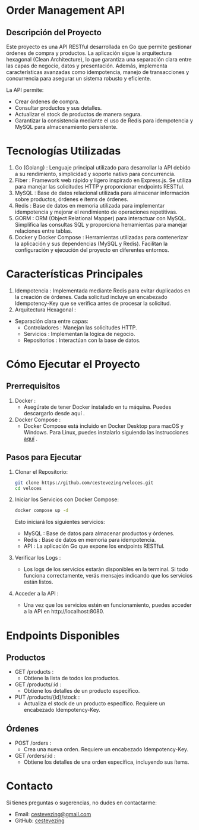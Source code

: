 # Order Management API
## Descripción del Proyecto
Este proyecto es una API RESTful desarrollada en Go que permite gestionar órdenes de compra y productos. La aplicación sigue la arquitectura hexagonal (Clean Architecture), lo que garantiza una separación clara entre las capas de negocio, datos y presentación. Además, implementa características avanzadas como idempotencia, manejo de transacciones y concurrencia para asegurar un sistema robusto y eficiente.

La API permite:

- Crear órdenes de compra.
- Consultar productos y sus detalles.
- Actualizar el stock de productos de manera segura.
- Garantizar la consistencia mediante el uso de Redis para idempotencia y MySQL para almacenamiento persistente.

# Tecnologías Utilizadas
1. Go (Golang) :
Lenguaje principal utilizado para desarrollar la API debido a su rendimiento, simplicidad y soporte nativo para concurrencia.
2. Fiber :
Framework web rápido y ligero inspirado en Express.js. Se utiliza para manejar las solicitudes HTTP y proporcionar endpoints RESTful.
3. MySQL :
Base de datos relacional utilizada para almacenar información sobre productos, órdenes e ítems de órdenes.
4. Redis :
Base de datos en memoria utilizada para implementar idempotencia y mejorar el rendimiento de operaciones repetitivas.
5. GORM :
ORM (Object Relational Mapper) para interactuar con MySQL. Simplifica las consultas SQL y proporciona herramientas para manejar relaciones entre tablas.
6. Docker y Docker Compose :
Herramientas utilizadas para contenerizar la aplicación y sus dependencias (MySQL y Redis). Facilitan la configuración y ejecución del proyecto en diferentes entornos.

# Características Principales
1. Idempotencia :
Implementada mediante Redis para evitar duplicados en la creación de órdenes. Cada solicitud incluye un encabezado Idempotency-Key que se verifica antes de procesar la solicitud.
2. Arquitectura Hexagonal :
- Separación clara entre capas:
  - Controladores : Manejan las solicitudes HTTP.
  - Servicios : Implementan la lógica de negocio.
  - Repositorios : Interactúan con la base de datos.

# Cómo Ejecutar el Proyecto
## Prerrequisitos
1. Docker :
    - Asegúrate de tener Docker instalado en tu máquina. Puedes descargarlo desde aquí .
2. Docker Compose :
    - Docker Compose está incluido en Docker Desktop para macOS y Windows. Para Linux, puedes instalarlo siguiendo las instrucciones [aquí](https://docs.docker.com/compose/install/?spm=2b75ac3d.6b29c267.0.0.186710b95c1mq6) .

## Pasos para Ejecutar
1. Clonar el Repositorio: 
    ```bash
    git clone https://github.com/cestevezing/veloces.git
    cd veloces
    ```
2. Iniciar los Servicios con Docker Compose:
    ```bash
    docker compose up -d
    ```
    Esto iniciará los siguientes servicios:
     - MySQL : Base de datos para almacenar productos y órdenes.
     - Redis : Base de datos en memoria para idempotencia.
     - API : La aplicación Go que expone los endpoints RESTful.

3. Verificar los Logs :
    - Los logs de los servicios estarán disponibles en la terminal. Si todo funciona correctamente, verás mensajes indicando que los servicios están listos.

4. Acceder a la API :
    - Una vez que los servicios estén en funcionamiento, puedes acceder a la API en http://localhost:8080.

# Endpoints Disponibles
## Productos
 - GET /products :
    - Obtiene la lista de todos los productos.
 - GET /products/:id :
    - Obtiene los detalles de un producto específico.
 - PUT /products/{id}/stock :
    - Actualiza el stock de un producto específico. Requiere un encabezado Idempotency-Key.
## Órdenes
 - POST /orders :
    - Crea una nueva orden. Requiere un encabezado Idempotency-Key.
 - GET /orders/:id :
    - Obtiene los detalles de una orden específica, incluyendo sus ítems.

# Contacto
Si tienes preguntas o sugerencias, no dudes en contactarme:

 - Email: cestevezing@gmail.com
 - GitHub: [cestevezing](https://github.com/cestevezing)